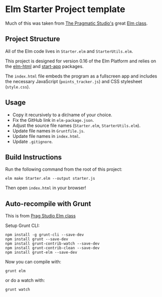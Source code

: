 # Elm Starter Project template

Much of this was taken from [The Pragmatic Studio's](https://pragmaticstudio.com/) great [Elm class](https://pragmaticstudio.com/elm).

## Project Structure

All of the Elm code lives in `Starter.elm` and `StarterUtils.elm`.

This project is designed for version 0.16 of the Elm Platform and relies on the [elm-html](http://package.elm-lang.org/packages/evancz/elm-html/4.0.2/) and [start-app](http://package.elm-lang.org/packages/evancz/start-app/2.0.2/) packages.

The `index.html` file embeds the program as a fullscreen app and includes
the necessary JavaScript (`points_tracker.js`) and CSS stylesheet (`style.css`).

## Usage

* Copy it recursively to a dir/name of your choice.
* Fix the GitHub link in `elm-package.json`.
* Adjust the source file names (`Starter.elm`, `StarterUtils.elm`).
* Update file names in `Gruntfile.js`.
* Update file names in `index.html`.
* Update `.gitignore`.

## Build Instructions

Run the following command from the root of this project:

```
elm make Starter.elm --output starter.js
```

Then open `index.html` in your browser!

## Auto-recompile with Grunt

This is from [Prag Studio Elm class](https://online.pragmaticstudio.com/courses/elm/steps/16)

Setup Grunt CLI:

```
npm install -g grunt-cli --save-dev
npm install grunt --save-dev
npm install grunt-contrib-watch --save-dev
npm install grunt-contrib-clean --save-dev
npm install grunt-elm --save-dev
```

Now you can compile with:

```
grunt elm
```

or do a watch with:

```
grunt watch
```

